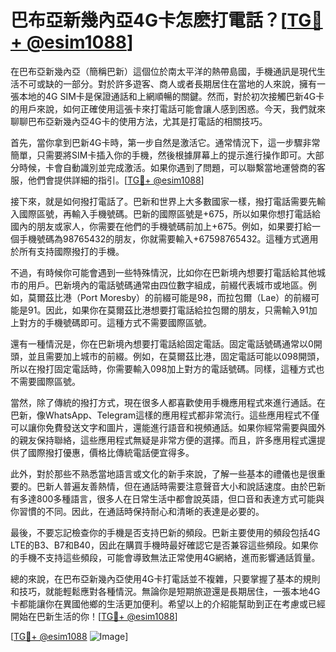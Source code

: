 # 巴布亞新幾內亞4G卡怎麽打電話？[[TG💪+ @esim1088](https://t.me/s/esim1088)]

在巴布亞新幾內亞（簡稱巴新）這個位於南太平洋的熱帶島國，手機通訊是現代生活不可或缺的一部分。對於許多遊客、商人或者長期居住在當地的人來說，擁有一張本地的4G SIM卡是保證通話和上網順暢的關鍵。然而，對於初次接觸巴新4G卡的用戶來說，如何正確使用這張卡來打電話可能會讓人感到困惑。今天，我們就來聊聊巴布亞新幾內亞4G卡的使用方法，尤其是打電話的相關技巧。

首先，當你拿到巴新4G卡時，第一步自然是激活它。通常情況下，這一步驟非常簡單，只需要將SIM卡插入你的手機，然後根據屏幕上的提示進行操作即可。大部分時候，卡會自動識別並完成激活。如果你遇到了問題，可以聯繫當地運營商的客服，他們會提供詳細的指引。[[TG💪+ @esim1088](https://t.me/s/esim1088)]

接下來，就是如何撥打電話了。巴新和世界上大多數國家一樣，撥打電話需要先輸入國際區號，再輸入手機號碼。巴新的國際區號是+675，所以如果你想打電話給國內的朋友或家人，你需要在他們的手機號碼前加上+675。例如，如果要打給一個手機號碼為98765432的朋友，你就需要輸入+67598765432。這種方式適用於所有支持國際撥打的手機。

不過，有時候你可能會遇到一些特殊情況，比如你在巴新境內想要打電話給其他城市的用戶。巴新境內的電話號碼通常由四位數字組成，前綴代表城市或地區。例如，莫爾茲比港（Port Moresby）的前綴可能是98，而拉包爾（Lae）的前綴可能是91。因此，如果你在莫爾茲比港想要打電話給拉包爾的朋友，只需輸入91加上對方的手機號碼即可。這種方式不需要國際區號。

還有一種情況是，你在巴新境內想要打電話給固定電話。固定電話號碼通常以0開頭，並且需要加上城市的前綴。例如，在莫爾茲比港，固定電話可能以098開頭，所以在撥打固定電話時，你需要輸入098加上對方的電話號碼。同樣，這種方式也不需要國際區號。

當然，除了傳統的撥打方式，現在很多人都喜歡使用手機應用程式來進行通話。在巴新，像WhatsApp、Telegram這樣的應用程式都非常流行。這些應用程式不僅可以讓你免費發送文字和圖片，還能進行語音和視頻通話。如果你經常需要與國外的親友保持聯絡，這些應用程式無疑是非常方便的選擇。而且，許多應用程式還提供了國際撥打優惠，價格比傳統電話便宜得多。

此外，對於那些不熟悉當地語言或文化的新手來說，了解一些基本的禮儀也是很重要的。巴新人普遍友善熱情，但在通話時需要注意聲音大小和說話速度。由於巴新有多達800多種語言，很多人在日常生活中都會說英語，但口音和表達方式可能與你習慣的不同。因此，在通話時保持耐心和清晰的表達是必要的。

最後，不要忘記檢查你的手機是否支持巴新的頻段。巴新主要使用的頻段包括4G LTE的B3、B7和B40，因此在購買手機時最好確認它是否兼容這些頻段。如果你的手機不支持這些頻段，可能會導致無法正常使用4G網絡，進而影響通話質量。

總的來說，在巴布亞新幾內亞使用4G卡打電話並不複雜，只要掌握了基本的規則和技巧，就能輕鬆應對各種情況。無論你是短期旅遊還是長期居住，一張本地4G卡都能讓你在異國他鄉的生活更加便利。希望以上的介紹能幫助到正在考慮或已經開始在巴新生活的你！[[TG💪+ @esim1088](https://t.me/s/esim1088)]

[[TG💪+ @esim1088](https://t.me/s/esim1088) ![Image](https://i.postimg.cc/4NQfJmqS/Snipaste-2025-05-13-00-14-12.png)]